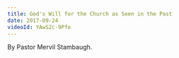 ```yaml
---
title: God's Will for the Church as Seen in the Past
date: 2017-09-24
videoId: YAwS2c-9Pfo
---
```


By Pastor Mervil Stambaugh.